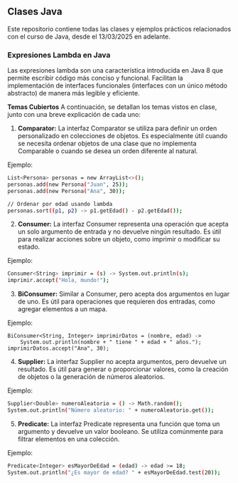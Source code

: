 ## Clases Java
Este repositorio contiene todas las clases y ejemplos prácticos relacionados con el curso de Java, desde el 13/03/2025 en adelante.

### Expresiones Lambda en Java
Las expresiones lambda son una característica introducida en Java 8 que permite escribir código más conciso y funcional. Facilitan la implementación de interfaces funcionales (interfaces con un único método abstracto) de manera más legible y eficiente.

**Temas Cubiertos**
A continuación, se detallan los temas vistos en clase, junto con una breve explicación de cada uno:

1. **Comparator:**
La interfaz Comparator se utiliza para definir un orden personalizado en colecciones de objetos. Es especialmente útil cuando se necesita ordenar objetos de una clase que no implementa Comparable o cuando se desea un orden diferente al natural.

Ejemplo:
````bash
List<Persona> personas = new ArrayList<>();
personas.add(new Persona("Juan", 25));
personas.add(new Persona("Ana", 30));

// Ordenar por edad usando lambda
personas.sort((p1, p2) -> p1.getEdad() - p2.getEdad());
````
2. **Consumer:**
La interfaz Consumer representa una operación que acepta un solo argumento de entrada y no devuelve ningún resultado. Es útil para realizar acciones sobre un objeto, como imprimir o modificar su estado.

Ejemplo:
````bash
Consumer<String> imprimir = (s) -> System.out.println(s);
imprimir.accept("Hola, mundo!");
````
3. **BiConsumer:**
Similar a Consumer, pero acepta dos argumentos en lugar de uno. Es útil para operaciones que requieren dos entradas, como agregar elementos a un mapa.

Ejemplo:
````
BiConsumer<String, Integer> imprimirDatos = (nombre, edad) -> 
    System.out.println(nombre + " tiene " + edad + " años.");
imprimirDatos.accept("Ana", 30);
````
4. **Supplier:**
La interfaz Supplier no acepta argumentos, pero devuelve un resultado. Es útil para generar o proporcionar valores, como la creación de objetos o la generación de números aleatorios.

Ejemplo:
````bash
Supplier<Double> numeroAleatorio = () -> Math.random();
System.out.println("Número aleatorio: " + numeroAleatorio.get());
````
5. **Predicate:**
La interfaz Predicate representa una función que toma un argumento y devuelve un valor booleano. Se utiliza comúnmente para filtrar elementos en una colección.

Ejemplo:
````bash
Predicate<Integer> esMayorDeEdad = (edad) -> edad >= 18;
System.out.println("¿Es mayor de edad? " + esMayorDeEdad.test(20));
````
